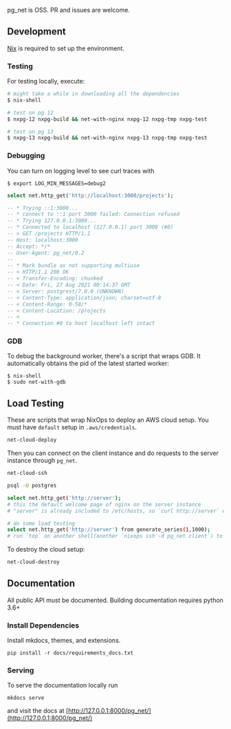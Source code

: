 pg_net is OSS. PR and issues are welcome.


## Development

[Nix](https://nixos.org/download.html) is required to set up the environment.

### Testing

For testing locally, execute:

```bash
# might take a while in downloading all the dependencies
$ nix-shell

# test on pg 12
$ nxpg-12 nxpg-build && net-with-nginx nxpg-12 nxpg-tmp nxpg-test

# test on pg 13
$ nxpg-13 nxpg-build && net-with-nginx nxpg-13 nxpg-tmp nxpg-test
```

### Debugging

You can turn on logging level to see curl traces with

```
$ export LOG_MIN_MESSAGES=debug2
```

```sql
select net.http_get('http://localhost:3000/projects');

-- * Trying ::1:3000...
-- * connect to ::1 port 3000 failed: Connection refused
-- * Trying 127.0.0.1:3000...
-- * Connected to localhost (127.0.0.1) port 3000 (#0)
-- > GET /projects HTTP/1.1
-- Host: localhost:3000
-- Accept: */*
-- User-Agent: pg_net/0.2
--
-- * Mark bundle as not supporting multiuse
-- < HTTP/1.1 200 OK
-- < Transfer-Encoding: chunked
-- < Date: Fri, 27 Aug 2021 00:14:37 GMT
-- < Server: postgrest/7.0.0 (UNKNOWN)
-- < Content-Type: application/json; charset=utf-8
-- < Content-Range: 0-58/*
-- < Content-Location: /projects
-- <
-- * Connection #0 to host localhost left intact
```

### GDB

To debug the background worker, there's a script that wraps GDB. It automatically obtains the pid of the latest started worker:

```
$ nix-shell
$ sudo net-with-gdb
```

## Load Testing

These are scripts that wrap NixOps to deploy an AWS cloud setup. You must have `default` setup in `.aws/credentials`.

```bash
net-cloud-deploy
```

Then you can connect on the client instance and do requests to the server instance through `pg_net`.

```bash
net-cloud-ssh

psql -U postgres

select net.http_get('http://server');
# this the default welcome page of nginx on the server instance
# "server" is already included to /etc/hosts, so `curl http://server` will give the same result

# do some load testing
select net.http_get('http://server') from generate_series(1,1000);
# run `top` on another shell(another `nixops ssh -d pg_net client`) to check the worker behavior
```

To destroy the cloud setup:

```bash
net-cloud-destroy
```

## Documentation

All public API must be documented. Building documentation requires python 3.6+


### Install Dependencies

Install mkdocs, themes, and extensions.

```shell
pip install -r docs/requirements_docs.txt
```

### Serving

To serve the documentation locally run

```shell
mkdocs serve
```

and visit the docs at [http://127.0.0.1:8000/pg_net/](http://127.0.0.1:8000/pg_net/)
